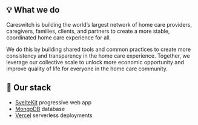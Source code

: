 ## 💡 What we do

Careswitch is building the world’s largest network of home care providers, caregivers, families, clients, and partners to create a more stable, coordinated home care experience for all.

We do this by building shared tools and common practices to create more consistency and transparency in the home care experience. Together, we leverage our collective scale to unlock more economic opportunity and improve quality of life for everyone in the home care community.

## 🔧 Our stack

- [SvelteKit](https://kit.svelte.dev/) progressive web app
- [MongoDB](https://www.mongodb.com) database
- [Vercel](https://vercel.com) serverless deployments
